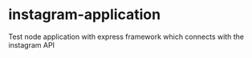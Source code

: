 # instagram-application
Test node application with express framework which connects with the instagram API
